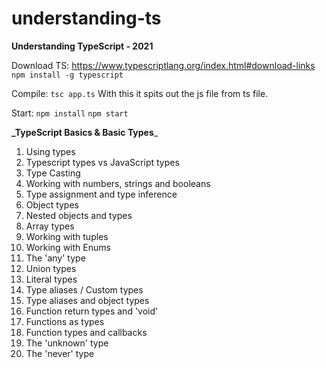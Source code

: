 # understanding-ts
**Understanding TypeScript - 2021**

Download TS: https://www.typescriptlang.org/index.html#download-links
`npm install -g typescript`

Compile:
`tsc app.ts`
With this it spits out the js file from ts file.

Start:
`npm install`
`npm start`

**_TypeScript Basics & Basic Types**_
1. Using types
2. Typescript types vs JavaScript types
3. Type Casting
4. Working with numbers, strings and booleans
5. Type assignment and type inference
6. Object types
7. Nested objects and types
8. Array types
9. Working with tuples
10. Working with Enums
11. The 'any' type
12. Union types
13. Literal types
14. Type aliases / Custom types
15. Type aliases and object types
16. Function return types and 'void'
17. Functions as types
18. Function types and callbacks
19. The 'unknown' type
20. The 'never' type